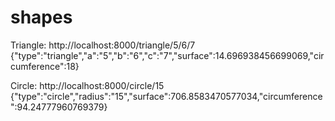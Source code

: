 # shapes
Triangle: 
  http://localhost:8000/triangle/5/6/7
  {"type":"triangle","a":"5","b":"6","c":"7","surface":14.696938456699069,"circumference":18}
  
Circle:
  http://localhost:8000/circle/15
  {"type":"circle","radius":"15","surface":706.8583470577034,"circumference":94.24777960769379}
